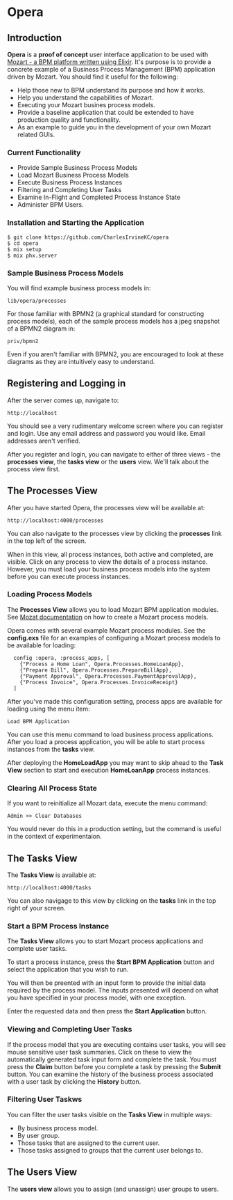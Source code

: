 # Opera

## Introduction

**Opera** is a **proof of concept** user interface application to be used with [Mozart - a BPM platform written using Elixir](https://github.com/CharlesIrvineKC/mozart). It's purpose is to provide a concrete example of a Business Process Management (BPM) application driven by Mozart. You should find it useful for the following:

* Help those new to BPM understand its purpose and how it works.
* Help you understand the capabilities of Mozart.
* Executing your Mozart busines process models.
* Provide a baseline application that could be extended to have production quality and functionality.
* As an example to guide you in the development of your own Mozart related GUIs.

### Current Functionality

* Provide Sample Business Process Models
* Load Mozart Business Process Models
* Execute Business Process Instances
* Filtering and Completing User Tasks
* Examine In-Flight and Completed Process Instance State
* Administer BPM Users.

### Installation and Starting the Application

```
$ git clone https://github.com/CharlesIrvineKC/opera
$ cd opera
$ mix setup
$ mix phx.server
```

### Sample Business Process Models

You will find example business process models in:

```
lib/opera/processes
```

For those familiar with BPMN2 (a graphical standard for constructing process models), each of the sample process models has a jpeg snapshot of a BPMN2 diagram in:

```
priv/bpmn2
```

Even if you aren't familiar with BPMN2, you are encouraged to look at these diagrams as they are intuitively easy to understand.

## Registering and Logging in

After the server comes up, navigate to:

```
http://localhost
```

You should see a very rudimentary welcome screen where you can register and login. Use any email address and password you would like. Email addresses aren't verified.

After you register and login, you can navigate to either of three views - the **processes view**, the **tasks view** or the **users** view. We'll talk about the process view first.

## The Processes View


After you have started Opera, the processes view will be available at:

```
http://localhost:4000/processes
```

You can also navigate to the processes view by clicking the **processes** link in the top left of the screen.

When in this view, all process instances, both active and completed, are visible. Click on any process to view the details of a process instance. However, you must load your business process models into the system before you can execute process instances. 

### Loading Process Models

The **Processes View** allows you to load Mozart BPM application modules. See [Mozat documentation](https://hexdocs.pm/mozart/api-reference.html) on how to create a Mozart process models.

Opera comes with several example Mozart process modules. See the **config.exs** file for an examples of configuring a Mozart process models to be available for loading:

```
  config :opera, :process_apps, [
    {"Process a Home Loan", Opera.Processes.HomeLoanApp},
    {"Prepare Bill", Opera.Processes.PrepareBillApp},
    {"Payment Approval", Opera.Processes.PaymentApprovalApp},
    {"Process Invoice", Opera.Processes.InvoiceReceipt}
  ]
```

After you've made this configuration setting, process apps are available for loading using the menu item:

```
Load BPM Application
```

You can use this menu command to load business process applications. After you load a process application, you will be able to start process instances from the **tasks** view.

After deploying the **HomeLoadApp** you may want to skip ahead to the **Task View** section to start and execution **HomeLoanApp** process instances.

### Clearing All Process State

If you want to reinitialize all Mozart data, execute the menu command:

```
Admin >> Clear Databases
```

You would never do this in a production setting, but the command is useful in the context of experimentaion.

## The Tasks View

The **Tasks View** is available at:

```
http://localhost:4000/tasks
```

You can also navigage to this view by clicking on the **tasks** link in the top right of your screen.

### Start a BPM Process Instance

The **Tasks View** allows you to start Mozart process applications and complete user tasks.

To start a process instance, press the **Start BPM Application** button and select the application that you wish to run.

You will then be preented with an input form to provide the initial data required by the process model. The inputs presented will depend on what you have specified in your process model, with one exception.

Enter the requested data and then press the **Start Application** button.

### Viewing and Completing User Tasks

If the process model that you are executing contains user tasks, you will see mouse sensitive user task summaries. Click on these to view the automatically generated task input form and complete the task. You must press the **Claim** button before you complete a task by pressing the **Submit** button. You can examine the history of the business process associated with a user task by clicking the **History** button.

### Filtering User Taskws

You can filter the user tasks visible on the **Tasks View** in multiple ways:

* By business process model.
* By user group.
* Those tasks that are assigned to the current user.
* Those tasks assigned to groups that the current user belongs to.

## The Users View

The **users view** allows you to assign (and unassign) user groups to users.






